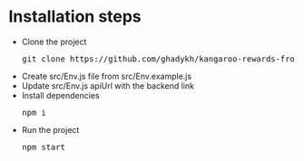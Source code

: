 <h1>Installation steps</h1>
<ul>
    <li>Clone the project <pre>git clone https://github.com/ghadykh/kangaroo-rewards-frontend-ghady-khoury</pre></li>
    <li>Create src/Env.js file from src/Env.example.js</li>
    <li>Update src/Env.js apiUrl with the backend link</li>
    <li>Install dependencies <pre>npm i</pre></li>
    <li>Run the project <pre>npm start</pre></li>
</ul>
